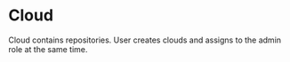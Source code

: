 
# Cloud

Cloud contains repositories. User creates clouds and assigns to the admin role at the same time.